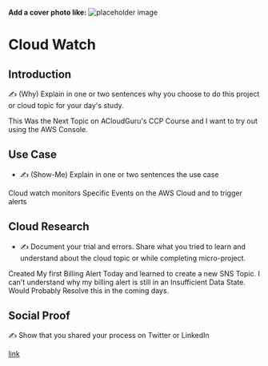 <!-- This template removes the micro tutorial for a quicker post and removes images for a full template check out the 000-DAY-ARTICLE-LONG-TEMPLATE.MD-->

**Add a cover photo like:**
![placeholder image](https://via.placeholder.com/1200x600)

# Cloud Watch

## Introduction

✍️ (Why) Explain in one or two sentences why you choose to do this project or cloud topic for your day's study.

This Was the Next Topic on  ACloudGuru's CCP Course and I want to try out using the AWS Console.

## Use Case

- ✍️ (Show-Me) Explain in one or two sentences the use case

Cloud watch monitors Specific  Events on the AWS Cloud and to trigger alerts


## Cloud Research

- ✍️ Document your trial and errors. Share what you tried to learn and understand about the cloud topic or while completing micro-project.

Created My first Billing Alert Today and learned to create a new SNS Topic. I can't understand why my billing alert is still in an Insufficient Data State. Would Probably Resolve this in the coming days.

## Social Proof

✍️ Show that you shared your process on Twitter or LinkedIn

[link](link)
